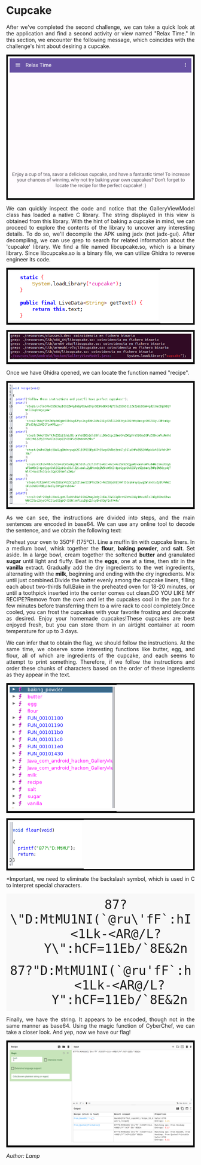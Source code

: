 # Cupcake
<p align="justify">
After we've completed the second challenge, we can take a quick look at the application and find a second activity or view named "Relax Time." In this section, we encounter the following message, which coincides with the challenge's hint about desiring a cupcake.
</p>

<table align="center" style="border-collapse: collapse; border: 4px solid #000;">
  <tr>
    <td style="padding: 5px; text-align: center;">
      <img src="./img/2.png">
    </td>
  </tr>
</table>


<p align="justify">
We can quickly inspect the code and notice that the GalleryViewModel class has loaded a native C library. The string displayed in this view is obtained from this library. With the hint of baking a cupcake in mind, we can proceed to explore the contents of the library to uncover any interesting details. To do so, we'll decompile the APK using jadx (not jadx-gui). After decompiling, we can use grep to search for related information about the 'cupcake' library. We find a file named libcupcake.so, which is a binary library. Since libcupcake.so is a binary file, we can utilize Ghidra to reverse engineer its code.
</p>

<table align="center" style="border-collapse: collapse; border: 4px solid #000;">
  <tr>
    <td style="padding: 5px; text-align: center;">
      <img src="./img/3.png">
    </td>
  </tr>
</table>

<table align="center" style="border-collapse: collapse; border: 4px solid #000;">
  <tr>
    <td style="padding: 5px; text-align: center;">
      <img src="./img/4.png">
    </td>
  </tr>
</table>

Once we have Ghidra opened, we can locate the function named "recipe". 

<table align="center" style="border-collapse: collapse; border: 4px solid #000;">
  <tr>
    <td style="padding: 5px; text-align: center;">
      <img src="./img/5.png">
    </td>
  </tr>
</table>

<p align="justify">
As we can see, the instructions are divided into steps, and the main sentences are encoded in base64. We can use any online tool to decode the sentence, and we obtain the following text: 
</p>

<p align="justify">
Preheat your oven to 350°F (175°C). Line a muffin tin with cupcake liners. In a medium bowl, whisk together the <strong>flour</strong>, <strong>baking powder</strong>, and <strong>salt</strong>. Set aside. In a large bowl, cream together the softened <strong>butter</strong> and granulated <strong>sugar</strong> until light and fluffy. Beat in the <strong>eggs</strong>, one at a time, then stir in the <strong>vanilla</strong> extract. Gradually add the dry ingredients to the wet ingredients, alternating with the <strong>milk</strong>, beginning and ending with the dry ingredients. Mix until just combined.Divide the batter evenly among the cupcake liners, filling each about two-thirds full.Bake in the preheated oven for 18-20 minutes, or until a toothpick inserted into the center comes out clean.DO YOU LIKE MY RECIPE?Remove from the oven and let the cupcakes cool in the pan for a few minutes before transferring them to a wire rack to cool completely.Once cooled, you can frost the cupcakes with your favorite frosting and decorate as desired. Enjoy your homemade cupcakes!These cupcakes are best enjoyed fresh, but you can store them in an airtight container at room temperature for up to 3 days.
</p>

<p align="justify">
We can infer that to obtain the flag, we should follow the instructions. At the same time, we observe some interesting functions like butter, egg, and flour, all of which are ingredients of the cupcake, and each seems to attempt to print something. Therefore, if we follow the instructions and order these chunks of characters based on the order of these ingredients as they appear in the text. 
</p>

<table align="center" style="border-collapse: collapse; border: 4px solid #000;">
  <tr>
    <td style="padding: 5px; text-align: center;">
      <img src="./img/6.png">
    </td>
  </tr>
</table>

<table align="center" style="border-collapse: collapse; border: 4px solid #000;">
  <tr>
    <td style="padding: 5px; text-align: center;">
      <img src="./img/7.png">
    </td>
  </tr>
</table>

<p align="justify">
*Important, we need to eliminate the backslash symbol, which is used in C to interpret special characters. 
</p>


<div style="background-color: #f8f8f8; padding: 10px; overflow-y: auto; max-height: 300px; display: flex; justify-content: center; align-items: center;">
<pre style="font-size: 1.2em; margin: 0; padding-left: 0;">
<code style="font-size: 2em; display: inline-block; text-align: center;">87?\"D:MtMU1NI(`@ru\'fF`:hICGT=&lt;1Lk-&lt;AR@/L?Y\&quot;:hCF=11Eb/`8E&amp;2n</code>
</pre>
</div>

<div style="background-color: #f8f8f8; padding: 10px; overflow-y: auto; max-height: 300px; display: flex; justify-content: center; align-items: center;">
<pre style="font-size: 1.2em; margin: 0; padding-left: 0;">
<code style="font-size: 2em; display: inline-block; text-align: center;">87?"D:MtMU1NI(`@ru'fF`:hICGT=&lt;1Lk-&lt;AR@/L?Y":hCF=11Eb/`8E&amp;2n</code>
</pre>
</div>

<p align="justify">
Finally, we have the string. It appears to be encoded, though not in the same manner as base64. Using the magic function of CyberChef, we can take a closer look. And yep, now we have our flag! 
</p>

<table align="center" style="border-collapse: collapse; border: 4px solid #000;">
  <tr>
    <td style="padding: 5px; text-align: center;">
      <img src="./img/8.png">
    </td>
  </tr>
</table>

*Author: Lamp*
